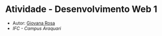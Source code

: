 # Atividade - Desenvolvimento Web 1

- Autor: [Giovana Rosa](https://github.com/giovana-rosa)
- *IFC - Campus Araquari*